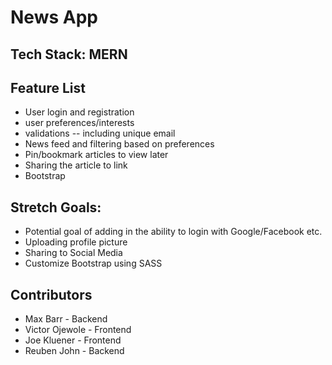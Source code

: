 # News App

## Tech Stack: MERN

## Feature List

- User login and registration
- user preferences/interests
- validations -- including unique email
- News feed and filtering based on preferences
- Pin/bookmark articles to view later
- Sharing the article to link
- Bootstrap

## Stretch Goals:

- Potential goal of adding in the ability to login with Google/Facebook etc.
- Uploading profile picture
- Sharing to Social Media
- Customize Bootstrap using SASS

## Contributors

- Max Barr - Backend
- Victor Ojewole - Frontend
- Joe Kluener - Frontend
- Reuben John - Backend
